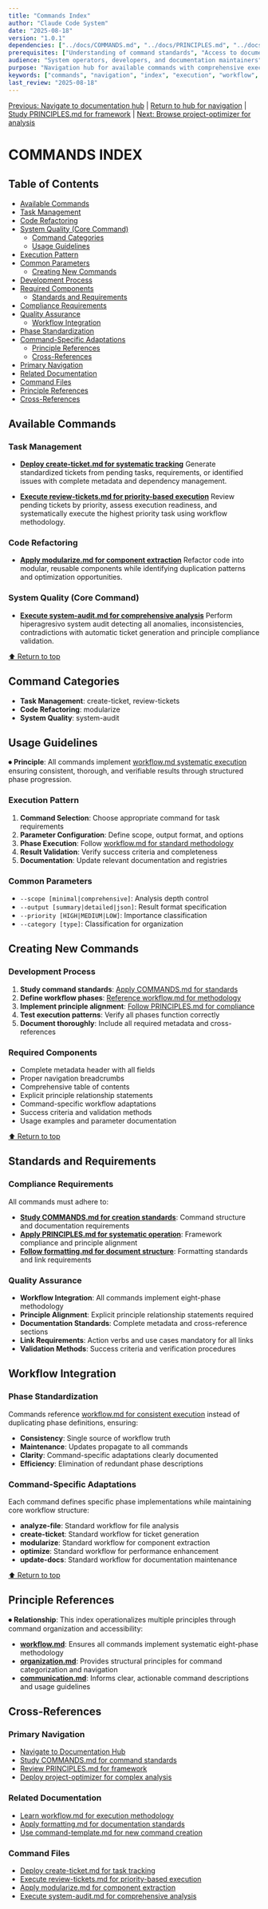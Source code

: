 ```yaml
---
title: "Commands Index"
author: "Claude Code System"
date: "2025-08-18"
version: "1.0.1"
dependencies: ["../docs/COMMANDS.md", "../docs/PRINCIPLES.md", "../docs/templates/templates/components/workflow-phases.md"]
prerequisites: ["Understanding of command standards", "Access to documentation system"]
audience: "System operators, developers, and documentation maintainers"
purpose: "Navigation hub for available commands with comprehensive execution guidance"
keywords: ["commands", "navigation", "index", "execution", "workflow", "systematic"]
last_review: "2025-08-18"
---
```


[Previous: Navigate to documentation hub](../docs/index.md) | [Return to hub for navigation](../docs/index.md) | [Study PRINCIPLES.md for framework](../docs/PRINCIPLES.md) | [Next: Browse project-optimizer for analysis](../agents/project-optimizer.md)

# COMMANDS INDEX

## Table of Contents
  - [Available Commands](#available-commands)
- [Task Management](#task-management)
- [Code Refactoring](#code-refactoring)
- [System Quality (Core Command)](#system-quality-core-command-)
  - [Command Categories](#command-categories)
  - [Usage Guidelines](#usage-guidelines)
- [Execution Pattern](#execution-pattern)
- [Common Parameters](#common-parameters)
  - [Creating New Commands](#creating-new-commands)
- [Development Process](#development-process)
- [Required Components](#required-components)
  - [Standards and Requirements](#standards-and-requirements)
- [Compliance Requirements](#compliance-requirements)
- [Quality Assurance](#quality-assurance)
  - [Workflow Integration](#workflow-integration)
- [Phase Standardization](#phase-standardization)
- [Command-Specific Adaptations](#command-specific-adaptations)
  - [Principle References](#principle-references)
  - [Cross-References](#cross-references)
- [Primary Navigation](#primary-navigation)
- [Related Documentation](#related-documentation)
- [Command Files](#command-files)
- [Principle References](#principle-references)
- [Cross-References](#cross-references)

## Available Commands


### Task Management
- **[Deploy create-ticket.md for systematic tracking](create-ticket.md)**
  Generate standardized tickets from pending tasks, requirements, or identified issues with complete metadata and dependency management.

- **[Execute review-tickets.md for priority-based execution](review-tickets.md)**
  Review pending tickets by priority, assess execution readiness, and systematically execute the highest priority task using workflow methodology.

### Code Refactoring
- **[Apply modularize.md for component extraction](modularize.md)**
  Refactor code into modular, reusable components while identifying duplication patterns and optimization opportunities.

### System Quality (Core Command)
- **[Execute system-audit.md for comprehensive analysis](system-audit.md)**
  Perform hiperagresivo system audit detecting all anomalies, inconsistencies, contradictions with automatic ticket generation and principle compliance validation.



[⬆ Return to top](#commands-index)

## Command Categories

- **Task Management**: create-ticket, review-tickets
- **Code Refactoring**: modularize  
- **System Quality**: system-audit

## Usage Guidelines

⏺ **Principle**:  All commands implement [workflow.md systematic execution](../docs/principles/workflow.md#execution-phases) ensuring consistent, thorough, and verifiable results through structured phase progression.

### Execution Pattern
1. **Command Selection**: Choose appropriate command for task requirements
2. **Parameter Configuration**: Define scope, output format, and options
3. **Phase Execution**: Follow [workflow.md for standard methodology](../docs/principles/workflow.md#eight-phase-methodology)
4. **Result Validation**: Verify success criteria and completeness
5. **Documentation**: Update relevant documentation and registries

### Common Parameters
- `--scope [minimal|comprehensive]`: Analysis depth control
- `--output [summary|detailed|json]`: Result format specification
- `--priority [HIGH|MEDIUM|LOW]`: Importance classification
- `--category [type]`: Classification for organization

## Creating New Commands

### Development Process
1. **Study command standards**: [Apply COMMANDS.md for standards](../docs/COMMANDS.md)
2. **Define workflow phases**: [Reference workflow.md for methodology](../docs/principles/workflow.md#eight-phase-methodology)
3. **Implement principle alignment**: [Follow PRINCIPLES.md for compliance](../docs/PRINCIPLES.md)
4. **Test execution patterns**: Verify all phases function correctly
5. **Document thoroughly**: Include all required metadata and cross-references

### Required Components
- Complete metadata header with all fields
- Proper navigation breadcrumbs
- Comprehensive table of contents
- Explicit principle relationship statements
- Command-specific workflow adaptations
- Success criteria and validation methods
- Usage examples and parameter documentation

[⬆ Return to top](#commands-index)

## Standards and Requirements

### Compliance Requirements
All commands must adhere to:
- **[Study COMMANDS.md for creation standards](../docs/COMMANDS.md)**: Command structure and documentation requirements
- **[Apply PRINCIPLES.md for systematic operation](../docs/PRINCIPLES.md)**: Framework compliance and principle alignment
- **[Follow formatting.md for document structure](../docs/principles/formatting.md)**: Formatting standards and link requirements

### Quality Assurance
- **Workflow Integration**: All commands implement eight-phase methodology
- **Principle Alignment**: Explicit principle relationship statements required
- **Documentation Standards**: Complete metadata and cross-reference sections
- **Link Requirements**: Action verbs and use cases mandatory for all links
- **Validation Methods**: Success criteria and verification procedures

## Workflow Integration

### Phase Standardization
Commands reference [workflow.md for consistent execution](../docs/principles/workflow.md#eight-phase-methodology) instead of duplicating phase definitions, ensuring:
- **Consistency**: Single source of workflow truth
- **Maintenance**: Updates propagate to all commands
- **Clarity**: Command-specific adaptations clearly documented
- **Efficiency**: Elimination of redundant phase descriptions

### Command-Specific Adaptations
Each command defines specific phase implementations while maintaining core workflow structure:
- **analyze-file**: Standard workflow for file analysis
- **create-ticket**: Standard workflow for ticket generation
- **modularize**: Standard workflow for component extraction
- **optimize**: Standard workflow for performance enhancement
- **update-docs**: Standard workflow for documentation maintenance

[⬆ Return to top](#commands-index)

## Principle References

⏺ **Relationship**: This index operationalizes multiple principles through command organization and accessibility:
- **[workflow.md](../docs/principles/workflow.md)**: Ensures all commands implement systematic eight-phase methodology
- **[organization.md](../docs/principles/organization.md)**: Provides structural principles for command categorization and navigation
- **[communication.md](../docs/principles/communication.md)**: Informs clear, actionable command descriptions and usage guidelines

## Cross-References

### Primary Navigation
- [Navigate to Documentation Hub](../docs/index.md)
- [Study COMMANDS.md for command standards](../docs/COMMANDS.md)
- [Review PRINCIPLES.md for framework](../docs/PRINCIPLES.md)
- [Deploy project-optimizer for complex analysis](../agents/project-optimizer.md)

### Related Documentation
- [Learn workflow.md for execution methodology](../docs/principles/workflow.md)
- [Apply formatting.md for documentation standards](../docs/principles/formatting.md)
- [Use command-template.md for new command creation](../docs/templates/command-template.md)

### Command Files
- [Deploy create-ticket.md for task tracking](create-ticket.md)
- [Execute review-tickets.md for priority-based execution](review-tickets.md)
- [Apply modularize.md for component extraction](modularize.md)
- [Execute system-audit.md for comprehensive analysis](system-audit.md)

